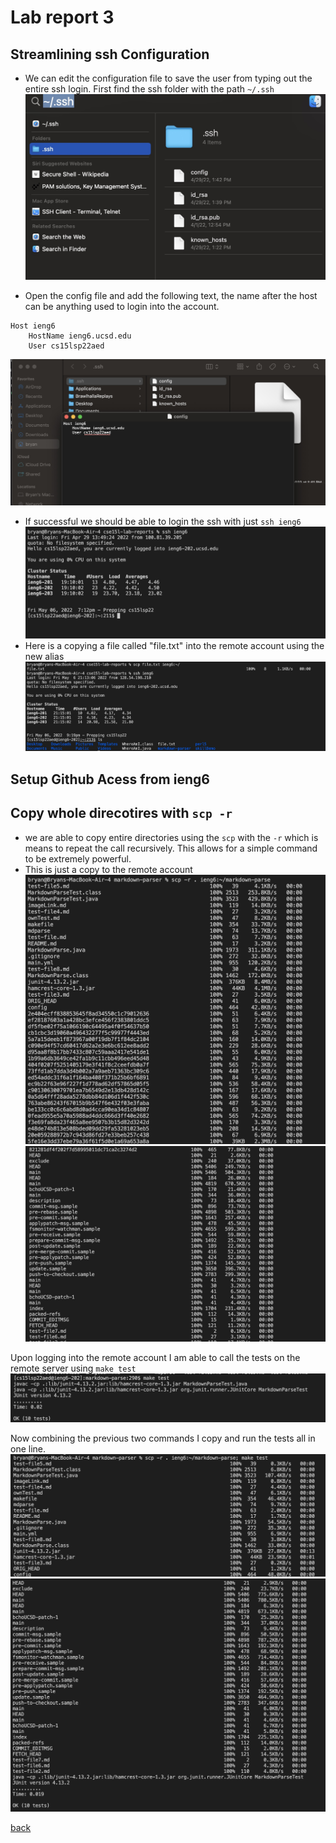 # Lab report 3

## Streamlining ssh Configuration
* We can edit the configuration file to save the user from typing
out the entire ssh login. First find the ssh folder with the path `~/.ssh`
![img](report3images/sshSearch.jpg)

* Open the config file and add the following text, the name after the host can be anything used to login into the account.
```
Host ieng6
    HostName ieng6.ucsd.edu
    User cs15lsp22aed
```
![img](report3images/configEdit.jpg)
* If successful we should be able to login the ssh with just 
`ssh ieng6`
![img](report3images/login.jpg)
* Here is a copying a file called "file.txt" into the remote account using the new alias
![img](report3images/scpFile.jpg)


## Setup Github Acess from ieng6


## Copy whole direcotires with `scp -r`
* we are able to copy entire directories using the `scp` with the `-r` which is means to repeat the call recursively. This allows for a simple command to be extremely powerful.
* This is just a copy to the remote account 
![img](report3images/scp1.jpg)
![img](report3images/scp2.jpg)

Upon logging into the remote account I am able to call the tests on the remote server using `make test`
![img](report3images/testMarkdown.jpg)

Now combining the previous two commands I copy and run the tests all in one line.
![img](report3images/combo1.jpg)
![img](report3images/combo2.jpg)


[back](https://bchoucsd.github.io/cse15l-lab-reports/)